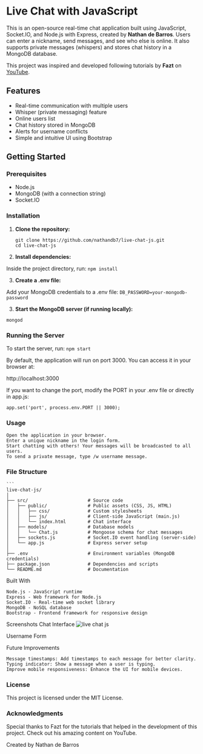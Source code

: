 # Live Chat with JavaScript

This is an open-source real-time chat application built using JavaScript, Socket.IO, and Node.js with Express, created by **Nathan de Barros**. Users can enter a nickname, send messages, and see who else is online. It also supports private messages (whispers) and stores chat history in a MongoDB database.

This project was inspired and developed following tutorials by **Fazt** on [YouTube](https://www.youtube.com/c/FaztTech).

## Features

- Real-time communication with multiple users
- Whisper (private messaging) feature
- Online users list
- Chat history stored in MongoDB
- Alerts for username conflicts
- Simple and intuitive UI using Bootstrap

## Getting Started

### Prerequisites

- Node.js
- MongoDB (with a connection string)
- Socket.IO

### Installation

1. **Clone the repository:**

   ```
   git clone https://github.com/nathandb7/live-chat-js.git
   cd live-chat-js
2. **Install dependencies:**

Inside the project directory, run:
`npm install`

3. **Create a .env file:**

Add your MongoDB credentials to a .env file:
`DB_PASSWORD=your-mongodb-password`

3. **Start the MongoDB server (if running locally):**

`mongod`


### Running the Server

To start the server, run:
`npm start`

By default, the application will run on port 3000. You can access it in your browser at:

http://localhost:3000

If you want to change the port, modify the PORT in your .env file or directly in app.js:


`app.set('port', process.env.PORT || 3000);`


### Usage

    Open the application in your browser.
    Enter a unique nickname in the login form.
    Start chatting with others! Your messages will be broadcasted to all users.
    To send a private message, type /w username message.

### File Structure

    ```
    live-chat-js/
    │
    ├── src/                      # Source code
    │   ├── public/               # Public assets (CSS, JS, HTML)
    │   │   ├── css/              # Custom stylesheets
    │   │   ├── js/               # Client-side JavaScript (main.js)
    │   │   └── index.html        # Chat interface
    │   ├── models/               # Database models
    │   │   └── Chat.js           # Mongoose schema for chat messages
    │   ├── sockets.js            # Socket.IO event handling (server-side)
    │   └── app.js                # Express server setup
    │
    ├── .env                      # Environment variables (MongoDB credentials)
    ├── package.json              # Dependencies and scripts
    └── README.md                 # Documentation

Built With

    Node.js - JavaScript runtime
    Express - Web framework for Node.js
    Socket.IO - Real-time web socket library
    MongoDB - NoSQL database
    Bootstrap - Frontend framework for responsive design

Screenshots
Chat Interface
![live chat js](screenshot/chat-js.jpg)

Username Form

Future Improvements

    Message timestamps: Add timestamps to each message for better clarity.
    Typing indicator: Show a message when a user is typing.
    Improve mobile responsiveness: Enhance the UI for mobile devices.


### License
This project is licensed under the MIT License.

### Acknowledgments
Special thanks to Fazt for the tutorials that helped in the development of this project. Check out his amazing content on YouTube.

Created by Nathan de Barros



